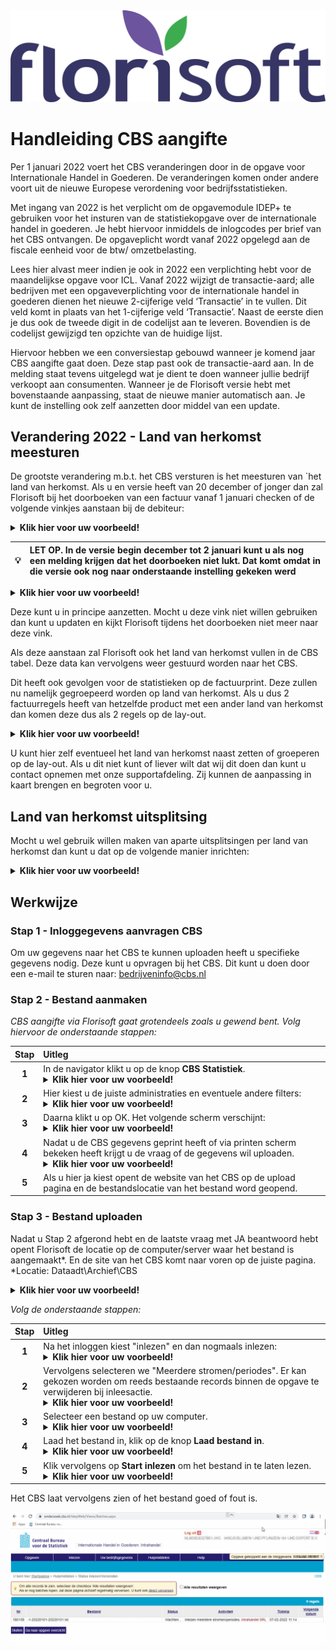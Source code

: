 <img src="../../fslogo.png">

# Handleiding CBS aangifte 

Per 1 januari 2022 voert het CBS veranderingen door in de opgave voor Internationale Handel in Goederen. De veranderingen komen onder andere voort uit de nieuwe Europese verordening voor bedrijfsstatistieken.

Met ingang van 2022 is het verplicht om de opgavemodule IDEP+ te gebruiken voor het insturen van de statistiekopgave over de internationale handel in goederen. Je hebt hiervoor inmiddels de inlogcodes per brief van het CBS ontvangen. De opgaveplicht wordt vanaf 2022 opgelegd aan de fiscale eenheid voor de btw/ omzetbelasting.

Lees hier alvast meer indien je ook in 2022 een verplichting hebt voor de maandelijkse opgave voor ICL.
Vanaf 2022 wijzigt de transactie-aard; alle bedrijven met een opgaveverplichting voor de internationale handel in goederen dienen het nieuwe 2-cijferige veld ‘Transactie’ in te vullen. Dit veld komt in plaats van het 1-cijferige veld ‘Transactie’. Naast de eerste dien je dus ook de tweede digit in de codelijst aan te leveren. Bovendien is de codelijst gewijzigd ten opzichte van de huidige lijst.

Hiervoor hebben we een conversiestap gebouwd wanneer je komend jaar CBS aangifte gaat doen. Deze stap past ook de transactie-aard aan. In de melding staat tevens uitgelegd wat je dient te doen wanneer jullie bedrijf verkoopt aan consumenten. Wanneer je de Florisoft versie hebt met bovenstaande aanpassing, staat de nieuwe manier automatisch aan. Je kunt de instelling ook zelf aanzetten door middel van een update.

## Verandering 2022 - Land van herkomst meesturen  

De grootste verandering m.b.t. het CBS versturen is het meesturen van `het land van herkomst. Als u en versie heeft van 20 december of jonger dan zal Florisoft bij het doorboeken van een factuur vanaf 1 januari checken of de volgende vinkjes aanstaan bij de debiteur:

<details><summary><b>Klik hier voor uw voorbeeld!</b></summary><img src="Media/2022-02-08-09-56-34.png"><img src="Media/2022-02-08-09-57-21.png"></details>

|:bulb:|LET OP. In de versie begin december tot 2 januari kunt u als nog een melding krijgen dat het doorboeken niet lukt. Dat komt omdat in die versie ook nog naar onderstaande instelling gekeken werd|
|:-:|:--|

<details><summary><b>Klik hier voor uw voorbeeld!</b></summary><img src=""></details>

Deze kunt u in principe aanzetten. Mocht u deze vink niet willen gebruiken dan kunt u updaten en kijkt Florisoft tijdens het doorboeken niet meer naar deze vink.

Als deze aanstaan zal Florisoft ook het land van herkomst vullen in de CBS tabel. Deze data kan vervolgens weer gestuurd worden naar het CBS.  

Dit heeft ook gevolgen voor de statistieken op de factuurprint. Deze zullen nu namelijk gegroepeerd worden op land van herkomst. 
Als u dus 2 factuurregels heeft van hetzelfde product met een ander land van herkomst dan komen deze dus als 2 regels op de lay-out.

<details><summary><b>Klik hier voor uw voorbeeld!</b></summary><img src="Media/2022-02-08-09-57-56.png"></details>

U kunt hier zelf eventueel het land van herkomst naast zetten of groeperen op de lay-out. Als u dit niet kunt of liever wilt dat wij dit doen dan kunt u contact opnemen met onze supportafdeling. Zij kunnen de aanpassing in kaart brengen en begroten voor u. 

## Land van herkomst uitsplitsing

Mocht u wel gebruik willen maken van aparte uitsplitsingen per land van herkomst dan kunt u dat op de volgende manier inrichten:

<details><summary><b>Klik hier voor uw voorbeeld!</b></summary><img src="Media/2022-02-08-09-58-23.png"></details>

## Werkwijze

### Stap 1 - Inloggegevens aanvragen CBS

Om uw gegevens naar het CBS te kunnen uploaden heeft u specifieke gegevens nodig. Deze kunt u opvragen bij het CBS. Dit kunt u doen door een e-mail te sturen naar: bedrijveninfo@cbs.nl

### Stap 2 - Bestand aanmaken

*CBS aangifte via Florisoft gaat grotendeels zoals u gewend bent. Volg hiervoor de onderstaande stappen:*

|Stap|Uitleg|
|:-:|:--|
|**1**|In de navigator klikt u op de knop **CBS Statistiek**.<details><summary><b>Klik hier voor uw voorbeeld!</b></summary><img src="Media/2022-02-08-09-59-16.png"></details>|
|**2**|Hier kiest u de juiste administraties en eventuele andere filters:<details><summary><b>Klik hier voor uw voorbeeld!</b></summary><img src="Media/2022-02-08-09-59-31.png"></details>|
|**3**|Daarna klikt u op OK. Het volgende scherm verschijnt:<details><summary><b>Klik hier voor uw voorbeeld!</b></summary><img src="Media/2022-02-08-10-00-02.png"></details>|
|**4**|Nadat u de CBS gegevens geprint heeft of via printen scherm bekeken heeft krijgt u de vraag of de gegevens wil uploaden.<details><summary><b>Klik hier voor uw voorbeeld!</b></summary><img src="Media/2022-02-08-10-00-02.png"></details>|
|**5**| Als u hier ja kiest opent de website van het CBS op de upload pagina en de bestandslocatie van het bestand word geopend.|

### Stap 3 - Bestand uploaden

 Nadat u Stap 2 afgerond hebt en de laatste vraag met JA beantwoord hebt opent Florisoft de locatie op de computer/server waar het bestand is aangemaakt*. En de site van het CBS komt naar voren op de juiste pagina.
*Locatie: Dataadt\Archief\CBS

<details><summary><b>Klik hier voor uw voorbeeld!</b></summary><img src="Media/2022-02-08-10-02-22.png"></details>

*Volg de onderstaande stappen:*

|Stap|Uitleg|
|:-:|:--|
|**1**|Na het inloggen kiest "inlezen" en dan nogmaals inlezen:<details><summary><b>Klik hier voor uw voorbeeld!</b></summary><img src="Media/2022-02-08-10-03-18.png"></details>|
|**2**|Vervolgens selecteren we "Meerdere stromen/periodes". Er kan gekozen worden om reeds bestaande records binnen de opgave te verwijderen bij inleesactie. <details><summary><b>Klik hier voor uw voorbeeld!</b></summary><img src="Media/2022-02-08-10-05-47.png"></details>|
|**3**|Selecteer een bestand op uw computer.<details><summary><b>Klik hier voor uw voorbeeld!</b></summary><img src="Media/2022-02-08-10-06-08.png"></details>|
|**4**|Laad het bestand in, klik op de knop **Laad bestand in**.<details><summary><b>Klik hier voor uw voorbeeld!</b></summary><img src="Media/2022-02-08-10-06-28.png"></details>|
|**5**|Klik vervolgens op **Start inlezen** om het bestand in te laten lezen.<details><summary><b>Klik hier voor uw voorbeeld!</b></summary><img src="Media/2022-02-08-10-06-56.png"></details>|

Het CBS laat vervolgens zien of het bestand goed of fout is.

![](Media/2022-02-08-10-07-14.png)